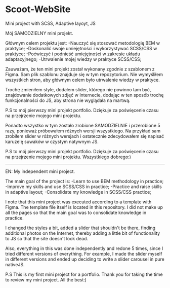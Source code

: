 # Scoot-WebSite
 Mini project with SCSS, Adaptive layoyt, JS

Mój SAMODZIELNY mini projekt. 

Głównym celem projektu jest:
  -Nauczyć się stosować metodologię BEM w praktyce;
  -Doskonalić swoje umiejętności i wykorzystywać SCSS/CSS w praktyce;
  -Poćwiczyć i podnieść umiejętności w zakresie układu adaptacyjnego;
  -Utrwalenie mojej wiedzy w praktyce SCSS/CSS;

Zauważam, że ten mini projekt został wykonany zgodnie z szablonem z Figma. 
Sam plik szablonu znajduje się w tym repozytorium. Nie wymyśliłem wszystkich stron, aby głównym celem było utrwalenie wiedzy w praktyce.

Trochę zmieniłem style, dodałem slider, którego nie powinno tam być, znajdowanie dodatkowych zdjęć w Internecie, dodając w ten sposób trochę funkcjonalności do JS, aby strona nie wyglądała na martwą.

P.S to mój pierwszy mini projekt portfolio. Dziękuje za poświęcenie czasu na przejrzenie mojego mini projektu.

Ponadto wszystko w tym zostało zrobione SAMODZIELNIE i przerobione 5 razy, ponieważ próbowałem różnych wersji wszystkiego. 
Na przykład sam zrobiłem slider w różnych wersjach i ostatecznie zdecydowałem się napisać karuzelę suwaków w czystym natywnym JS.

P.S to mój pierwszy mini projekt portfolio. Dziękuje za poświęcenie czasu na przejrzenie mojego mini projektu.
Wszystkiego dobrego:)

-------------------------------------------------------------------------------------------------------------------

EN:
My independent mini project.

The main goal of the project is:
  -Learn to use BEM methodology in practice; 
  -Improve my skills and use SCSS/CSS in practice; 
  -Practice and raise skills in adaptive layout;
  -Consolidate my knowledge in SCSS/CSS practice;

I note that this mini project was executed according to a template with Figma. 
The template file itself is located in this repository. I did not make up all the pages so that the main goal was to consolidate knowledge in practice.

I changed the styles a bit, added a slider that shouldn't be there, finding additional photos on the Internet, thereby adding a little bit of functionality to JS so that the site doesn't look dead.

Also, everything in this was done independently and redone 5 times, since I tried different versions of everything. For example, I made the slider myself in different versions and ended up deciding to write a slider carousel in pure nativeJS. 

P.S This is my first mini project for a portfolio. Thank you for taking the time to review my mini project.
All the best:)
